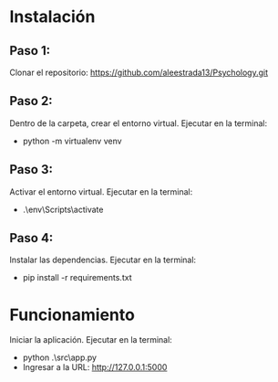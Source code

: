 # Instalación

## Paso 1:

Clonar el repositorio: https://github.com/aleestrada13/Psychology.git

## Paso 2:

Dentro de la carpeta, crear el entorno virtual. Ejecutar en la terminal: 
- python -m virtualenv venv

## Paso 3:

Activar el entorno virtual. Ejecutar en la terminal:
- .\env\Scripts\activate

## Paso 4:

Instalar las dependencias. Ejecutar en la terminal:
- pip install -r requirements.txt

# Funcionamiento

Iniciar la aplicación. Ejecutar en la terminal:
- python .\src\app.py
- Ingresar a la URL: http://127.0.0.1:5000